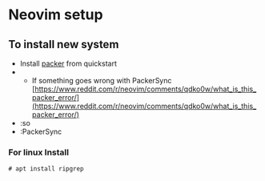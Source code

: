 # Neovim setup

## To install new system

* Install [packer](https://github.com/wbthomason/packer.nvim) from quickstart
* * If something goes wrong with PackerSync [https://www.reddit.com/r/neovim/comments/qdko0w/what_is_this_packer_error/](https://www.reddit.com/r/neovim/comments/qdko0w/what_is_this_packer_error/)
* :so
* :PackerSync

### For linux Install

```
# apt install ripgrep
```
